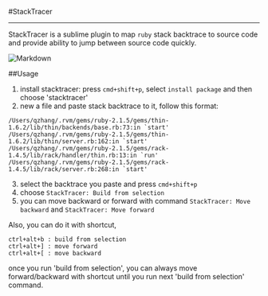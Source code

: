 #StackTracer


--------------
StackTracer is a sublime plugin to map `ruby` stack backtrace to source code and provide ability to jump between source code quickly.

![Markdown](http://i4.buimg.com/1949/6f40fceccc0dfa48.gif)

##Usage
1. install stacktracer: press `cmd+shift+p`, select `install package` and then choose 'stacktracer'
2. new a file and paste stack backtrace to it, follow this format:
  ```
  /Users/qzhang/.rvm/gems/ruby-2.1.5/gems/thin-1.6.2/lib/thin/backends/base.rb:73:in `start'
  /Users/qzhang/.rvm/gems/ruby-2.1.5/gems/thin-1.6.2/lib/thin/server.rb:162:in `start'
  /Users/qzhang/.rvm/gems/ruby-2.1.5/gems/rack-1.4.5/lib/rack/handler/thin.rb:13:in `run'
  /Users/qzhang/.rvm/gems/ruby-2.1.5/gems/rack-1.4.5/lib/rack/server.rb:268:in `start'
  ```
3. select the backtrace you paste and press `cmd+shift+p`
4. choose `StackTracer: Build from selection`
5. you can move backward or forward with command `StackTracer: Move backward` and `StackTracer: Move forward`

Also, you can do it with shortcut,
```
ctrl+alt+b : build from selection
ctrl+alt+] : move forward
ctrl+alt+[ : move backward
```

once you run 'build from selection', you can always move forward/backward with shortcut until you run next 'build from selection' command.